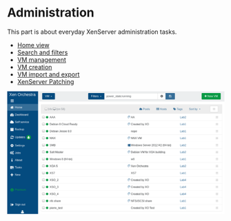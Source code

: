 # Administration

This part is about everyday XenServer administration tasks.

* [Home view](user_interface.md)
* [Search and filters](search.md)
* [VM management](vm_management.md)
* [VM creation](vm_creation.md)
* [VM import and export](vm_import_export.md)
* [XenServer Patching](patching.md)

![](./assets/xo5homevms.png)
